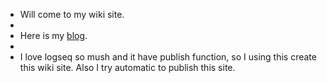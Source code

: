 - Will come to my wiki site.
-
- Here is my [blog](https://eindex.me/en).
-
- I love logseq so mush and it have publish function, so I using this create this wiki site.
  Also I try automatic to publish this site.